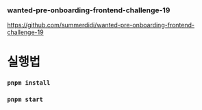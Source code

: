 ### wanted-pre-onboarding-frontend-challenge-19
https://github.com/summerdidi/wanted-pre-onboarding-frontend-challenge-19

# 실행법
### `pnpm install`
### `pnpm start`
